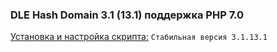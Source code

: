 ### DLE Hash Domain 3.1 (13.1) поддержка PHP 7.0
[Установка и настройка скрипта:](https://github.com/coolbylink/dlehashdomain/wiki/Установка-и-обновления) `Стабильная версия 3.1.13.1`
